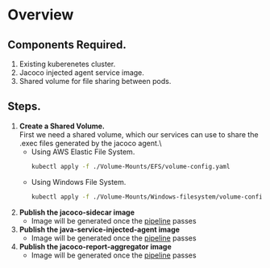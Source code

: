 # Overview
## Components Required.
1. Existing kuberenetes cluster.
2. Jacoco injected agent service image.
3. Shared volume for file sharing between pods.

## Steps.
1.  __Create a Shared Volume.__\
    First we need a shared volume, which our services can use to share the .exec files generated by the jacoco agent.\
    *   Using AWS Elastic File System.
        ```bash
        kubectl apply -f ./Volume-Mounts/EFS/volume-config.yaml
        ```
    *   Using Windows File System.
        ```bash
        kubectl apply -f ./Volume-Mounts/Windows-filesystem/volume-config.yaml
        ```
2.  __Publish the jacoco-sidecar image__
    *   Image will be generated once the [pipeline](Containers/jacoco-sidecar-image/.gitlab-ci.yml) passes
3.  __Publish the java-service-injected-agent image__
    *   Image will be generated once the [pipeline](Containers/java-service-injected-agent/.gitlab-ci.yml) passes
4.  __Publish the jacoco-report-aggregator image__
    *   Image will be generated once the [pipeline](Containers/aggregate-jacoco-report/.gitlab-ci.yml) passes
